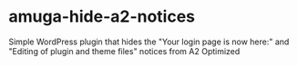# amuga-hide-a2-notices
Simple WordPress plugin that hides the "Your login page is now here:" and "Editing of plugin and theme files" notices from A2 Optimized
